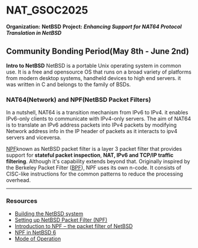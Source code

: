 # NAT_GSOC2025

**Organization:** **NetBSD**
**Project:** **_Enhancing Support for NAT64 Protocol Translation in NetBSD_**

## Community Bonding Period(May 8th - June 2nd)

**Intro to NetBSD**
NetBSD is a portable Unix operating system in common use. It is a free and opensource OS that runs on a broad variety of platforms from modern desktop systems, handheld devices to high end servers. it was written in C and belongs to the family of BSDs.

### NAT64(Network) and NPF(NetBSD Packet Filters)

In a nutshell, NAT64 is a transition mechanism from IPv6 to IPv4. it enables IPv6-only clients to communicate with IPv4-only servers. The aim of NAT64 is to translate an IPv6 address packets into IPv4 packets by modifying Network address info in the IP header of packets as it interacts to ipv4 servers and viceversa.

[NPF](https://www.netbsd.org/~rmind/pub/npf_presentation_netbsd_6.pdf)known as NetBSD packet filter is a layer 3 packet filter that provides support for **stateful packet inspection**, **NAT, IPv6 and TCP/IP traffic filtering**. Although it's capability extends beyond that.
Originally inspired by the Berkeley Packet Filter ([BPF](https://man.netbsd.org/bpfjit.4)), NPF uses its own n-code. It consists of CISC-like instructions for the common patterns to reduce the processing overhead.

---

### Resources

- [Building the NetBSD system](https://www.netbsd.org/docs/guide/en/chap-build.html)
- [Setting up NetBSD Packet Filter (NPF)](https://pub.nethence.com/bsd/npf)
- [Introduction to NPF – the packet filter of NetBSD](https://www.netbsd.org/~rmind/pub/npf_manual_netbsd_6.pdf)
- [NPF in NetBSD 6](https://www.netbsd.org/~rmind/pub/npf_manual_netbsd_6.pdf)
- [Mode of Operation](https://rmind.github.io/npf/intro.html#mode-of-operation)
